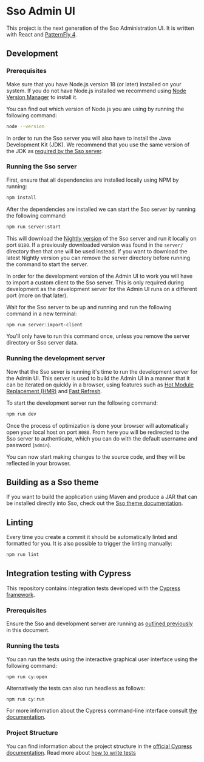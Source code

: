 # Sso Admin UI

This project is the next generation of the Sso Administration UI. It is written with React and [PatternFly 4](https://www.patternfly.org/v4/).

## Development

### Prerequisites

Make sure that you have Node.js version 18 (or later) installed on your system. If you do not have Node.js installed we recommend using [Node Version Manager](https://github.com/nvm-sh/nvm) to install it.

You can find out which version of Node.js you are using by running the following command:

```bash
node --version
```

In order to run the Sso server you will also have to install the Java Development Kit (JDK). We recommend that you use the same version of the JDK as [required by the Sso server](https://github.com/sso/sso/blob/main/docs/building.md#building-from-source).

### Running the Sso server

First, ensure that all dependencies are installed locally using NPM by running:

```bash
npm install
```

After the dependencies are installed we can start the Sso server by running the following command:

```bash
npm run server:start
```

This will download the [Nightly version](https://github.com/sso/sso/releases/tag/nightly) of the Sso server and run it locally on port `8180`. If a previously downloaded version was found in the `server/` directory then that one will be used instead. If you want to download the latest Nightly version you can remove the server directory before running the command to start the server.

In order for the development version of the Admin UI to work you will have to import a custom client to the Sso server. This is only required during development as the development server for the Admin UI runs on a different port (more on that later).

Wait for the Sso server to be up and running and run the following command in a new terminal:

```bash
npm run server:import-client
```

You'll only have to run this command once, unless you remove the server directory or Sso server data.

### Running the development server

Now that the Sso sever is running it's time to run the development server for the Admin UI. This server is used to build the Admin UI in a manner that it can be iterated on quickly in a browser, using features such as [Hot Module Replacement (HMR)](https://vitejs.dev/guide/features.html#hot-module-replacement) and [Fast Refresh](https://www.npmjs.com/package/react-refresh).

To start the development server run the following command:

```bash
npm run dev
```

Once the process of optimization is done your browser will automatically open your local host on port `8080`. From here you will be redirected to the Sso server to authenticate, which you can do with the default username and password (`admin`).

You can now start making changes to the source code, and they will be reflected in your browser.

## Building as a Sso theme

If you want to build the application using Maven and produce a JAR that can be installed directly into Sso, check out the [Sso theme documentation](../../sso-theme/README.md).

## Linting

Every time you create a commit it should be automatically linted and formatted for you. It is also possible to trigger the linting manually:

```bash
npm run lint
```
## Integration testing with Cypress

This repository contains integration tests developed with the [Cypress framework](https://www.cypress.io/).

### Prerequisites

Ensure the Sso and development server are running as [outlined previously](#running-the-sso-server) in this document.

### Running the tests

You can run the tests using the interactive graphical user interface using the following command:

```bash
npm run cy:open
```

Alternatively the tests can also run headless as follows:

```
npm run cy:run
```

For more information about the Cypress command-line interface consult [the documentation](https://docs.cypress.io/guides/guides/command-line).

### Project Structure

You can find information about the project structure in the [official Cypress documentation](https://docs.cypress.io/guides/core-concepts/writing-and-organizing-tests#Folder-structure).
Read more about [how to write tests](./cypress/WRITING_TESTS.md)


